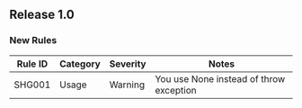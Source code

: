 ## Release 1.0

### New Rules

 Rule ID | Category | Severity | Notes                                   
---------|----------|----------|-----------------------------------------
 SHG001  | Usage    | Warning  | You use None instead of throw exception 
